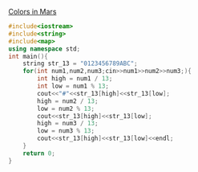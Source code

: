 [Colors in Mars ](https://www.patest.cn/contests/pat-a-practise/1027)

``` c++
#include<iostream>
#include<string>
#include<map>
using namespace std;
int main(){
	string str_13 = "0123456789ABC";
	for(int num1,num2,num3;cin>>num1>>num2>>num3;){
		int high = num1 / 13;
		int low = num1 % 13;
		cout<<"#"<<str_13[high]<<str_13[low];
		high = num2 / 13;
		low = num2 % 13;
		cout<<str_13[high]<<str_13[low];
		high = num3 / 13;
		low = num3 % 13;
		cout<<str_13[high]<<str_13[low]<<endl;
	}
	return 0;
}
```